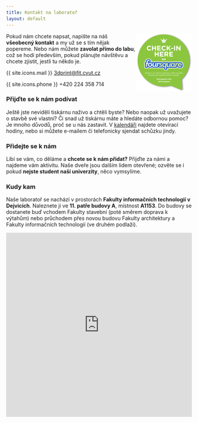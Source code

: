 ```yaml
---
title: Kontakt na laboratoř
layout: default
---
```


<a style="float:right" href="https://foursquare.com/v/3dprint-lab/4f9052fce4b072704014b41c"><img src="images/foursquare.png" /></a>

Pokud nám chcete napsat, napište na náš **všeobecný kontakt** a my už se s tím nějak popereme. Nebo nám můžete **zavolat přímo do labu**, což se hodí především, pokud plánujte návštěvu a chcete zjistit, jestli tu někdo je.

{{ site.icons.mail }} [3dprint@fit.cvut.cz](mailto:3dprint@fit.cvut.cz)

{{ site.icons.phone }} +420 224 358 714

### Přijďte se k nám podívat
Ještě jste neviděli tiskárnu naživo a chtěli byste? Nebo naopak už uvažujete o stavbě své vlastní? Či snad už tiskárnu máte a hledáte odbornou pomoc? Je mnoho důvodů, proč se u nás zastavit. V [kalendáři](kalendar) najdete otevírací hodiny, nebo si můžete e-mailem či telefonicky sjendat schůzku jindy.

### Přidejte se k nám
Líbí se vám, co děláme a **chcete se k nám přidat?** Přijďte za námi a najdeme vám aktivitu. Naše dveře jsou dalším lidem otevřené; ozvěte se i pokud **nejste student naší univerzity**, něco vymsylíme.

### Kudy kam
Naše laboratoř se nachází v prostorách **Fakulty informačních technologií v Dejvicích**. Naleznete ji ve **11. patře budovy A**, místnost **A1153**. Do budovy se dostanete buď vchodem Fakulty stavební (poté směrem doprava k výtahům) nebo průchodem přes novou budovu Fakulty architektury a Fakulty informačních technologií (ve druhém podlaží).

<p><iframe width="100%" height="500" frameborder="0" scrolling="no" marginheight="0" marginwidth="0" src="https://www.google.com/maps/embed?pb=!1m18!1m12!1m3!1d2559.019210241092!2d14.38776050000001!3d50.104647399999976!2m3!1f0!2f0!3f0!3m2!1i1024!2i768!4f13.1!3m3!1m2!1s0x470b95398a54197f%3A0x802fae43e28642df!2sTh%C3%A1kurova+2636%2F7A!5e0!3m2!1scs!2scz!4v1396610028319">Thákurova 7A<br />Praha 6 &ndash; Dejvice<br />160 00</iframe></p>
